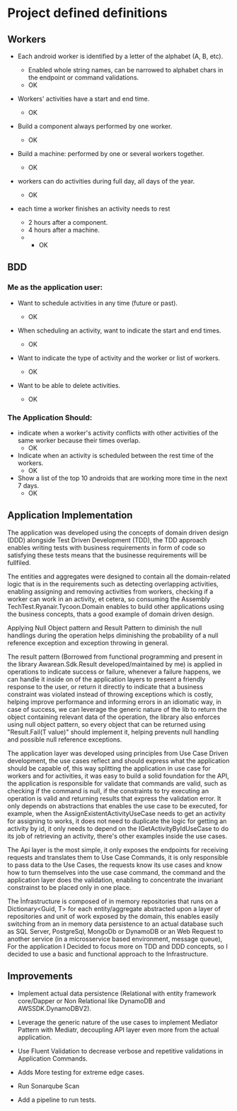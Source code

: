 # Project defined definitions

## Workers

- Each android worker is identified by a letter of the alphabet (A, B, etc).
    - Enabled whole string names, can be narrowed to alphabet chars in the endpoint or command validations.
    - OK

- Workers' activities have a start and end time.
    - OK

- Build a component always performed by one worker.
    - OK

- Build  a machine: performed by one or several workers together.
    - OK

- workers can do activities during full day, all days of the year.
    - OK
-  each time a worker finishes an activity needs to rest
    - 2 hours after a component.
    - 4 hours after a machine.
    - - OK

## BDD
### Me as the application user:
- Want to schedule activities in any time (future or past).
    - OK

- When scheduling an activity, want to indicate the start and end times.
    - OK
- Want to indicate the type of activity and the worker or list of workers.
    - OK
- Want to be able to delete activities.
    - OK
### The Application Should:
- indicate when a worker's activity conflicts with other activities of the same worker because their times overlap.
    - OK
- Indicate when an activity is scheduled between the rest time of the workers.
    - OK
- Show a list of the top 10 androids that are working more time in the next 7 days.
    - OK

## Application Implementation

The application was developed using the concepts of domain driven design (DDD) alongside Test Driven Development (TDD), the TDD approach enables writing tests with business requirements in form of code so satisfying these tests means that the businesse requirements will be fullfiled.

The entities and aggregates were designed to contain all the domain-related logic that is in the requirements such as detecting overlapping activities, enabling assigning and removing activities from workers, checking if a worker can work in an activity, et cetera, so consuming the Assembly TechTest.Ryanair.Tycoon.Domain enables to build other applications using the business concepts, thats a good example of domain driven design.

Applying Null Object pattern and Result Pattern to diminish the null handlings during the operation helps diminishing the probability of a null reference exception and exception throwing in general.

The result pattern (Borrowed from functional programming and present in the library Awarean.Sdk.Result developed/maintained by me) is applied in operations to indicate success or failure, whenever a failure happens, we can handle it inside on of the application layers to present a friendly response to the user, or return it directly to indicate that a business constraint was violated instead of throwing exceptions which is costly, helping improve performance and informing errors in an idiomatic way, in case of success, we can leverage the generic nature of the lib to return the object containing relevant data of the operation, the library also enforces using null object pattern, so every object that can be returned using "Result.Fail<T>(T value)" should implement it, helping prevents null handling and possible null reference exceptions.

The application layer was developed using principles from Use Case Driven development, the use cases reflect and should express what the application should be capable of, this way splitting the application in use case for workers and for activities, it was easy to build a solid foundation for the API, the application is responsible for validate that commands are valid, such as checking if the command is null, if the constraints to try executing an operation is valid and returning results that express the validation error. It only depends on abstractions that enables the use case to be executed, for example, when the AssignExistentActivityUseCase needs to get an activity for assigning to works, it does not need to duplicate the logic for getting an activity by id, it only needs to depend on the IGetActivityByIdUseCase to do its job of retrieving an activity, there's other examples inside the use cases.

The Api layer is the most simple, it only exposes the endpoints for receiving requests and translates them to Use Case Commands, it is only responsible to pass data to the Use Cases, the requests know its use cases and know how to turn themselves into the use case command, the command and the application layer does the validation, enabling to concentrate the invariant constrainst to be placed only in one place.

The Ìnfrastructure is composed of in memory repositories that runs on a Dictionary<Guid, T> for each entity/aggregate abstracted upon a layer of repositories and unit of work exposed by the domain, this enables easily switching from an in memory data persistence to an actual database such as SQL Server, PostgreSql, MongoDb or DynamoDB or an Web Request to another service (in a microsservice based environment, message queue), For the application I Decided to focus more on TDD and DDD concepts, so I decided to use a basic and functional approach to the Infrastructure.

## Improvements
- Implement actual data persistence (Relational with entity framework core/Dapper or Non Relational like DynamoDB and AWSSDK.DynamoDBV2).

- Leverage the generic nature of the use cases to implement Mediator Pattern with Mediatr, decoupling API layer even more from the actual application.

- Use Fluent Validation to decrease verbose and repetitive validations in Application Commands.

- Adds More testing for extreme edge cases.

- Run Sonarqube Scan

- Add a pipeline to run tests.